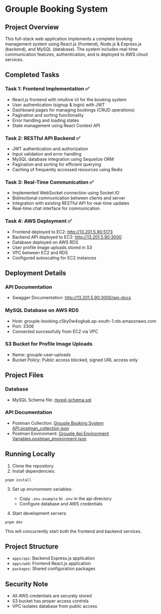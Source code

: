 # Grouple Booking System

## Project Overview

This full-stack web application implements a complete booking management system using React.js (frontend), Node.js & Express.js (backend), and MySQL (database). The system includes real-time communication features, authentication, and is deployed to AWS cloud services.

## Completed Tasks

### Task 1: Frontend Implementation ✅

- React.js frontend with intuitive UI for the booking system
- User authentication (signup & login) with JWT
- Dashboard pages for managing bookings (CRUD operations)
- Pagination and sorting functionality
- Error handling and loading states
- State management using React Context API

### Task 2: RESTful API Backend ✅

- JWT authentication and authorization
- Input validation and error handling
- MySQL database integration using Sequelize ORM
- Pagination and sorting for efficient querying
- Caching of frequently accessed resources using Redis

### Task 3: Real-Time Communication ✅

- Implemented WebSocket connection using Socket.IO
- Bidirectional communication between clients and server
- Integration with existing RESTful API for real-time updates
- Real-time chat interface for communication

### Task 4: AWS Deployment ✅

- Frontend deployed to EC2: http://13.201.5.90:5173
- Backend API deployed to EC2: http://13.201.5.90:3000
- Database deployed on AWS RDS
- User profile image uploads stored in S3
- VPC between EC2 and RDS
- Configured autoscaling for EC2 instances

## Deployment Details

### API Documentation

- Swagger Documentation: http://13.201.5.90:3000/api-docs

### MySQL Database on AWS RDS

- Host: grouple-booking.c5ky0w4ogkab.ap-south-1.rds.amazonaws.com
- Port: 3306
- Connected successfully from EC2 via VPC

### S3 Bucket for Profile Image Uploads

- Name: grouple-user-uploads
- Bucket Policy: Public access blocked, signed URL access only

## Project Files

### Database

- MySQL Schema file: [mysql-schema.sql](/mysql-schema.sql)

### API Documentation

- Postman Collection: [Grouple Booking System API.postman_collection.json](/Grouple%20Booking%20System%20API.postman_collection.json)
- Postman Environment: [Grouple Api Environment Variables.postman_environment.json](/Grouple%20Api%20Environment%20Variables.postman_environment.json)

## Running Locally

1. Clone the repository
2. Install dependencies:

```
pnpm install
```

3. Set up environment variables:

   - Copy `.env.example` to `.env` in the api directory
   - Configure database and AWS credentials

4. Start development servers:

```
pnpm dev
```

This will concurrently start both the frontend and backend services.

## Project Structure

- `apps/api`: Backend Express.js application
- `apps/web`: Frontend React.js application
- `packages`: Shared configuration packages

## Security Note

- All AWS credentials are securely stored
- S3 bucket has proper access controls
- VPC isolates database from public access
